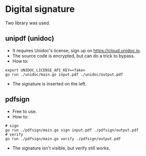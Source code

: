 # Digital signature

Two library was used.

## unipdf (unidoc)

- It requires Unidoc's license, sign up on <https://cloud.unidoc.io>.
- The source code is encrypted, but can do a trick to bypass.
- How to:

```shell
export UNIDOC_LICENSE_API_KEY=<fake>
go run ./unidoc/main.go input.pdf ./unidoc/output.pdf
```

- The signature is inserted on the left.

## pdfsign

- Free to use.
- How to:

```shell
# sign
go run ./pdfsign/main.go sign input.pdf ./pdfsign/output.pdf
# verify
go run ./pdfsign/main.go verify ./pdfsign/output.pdf
```

- The signature isn't visible, but verify still works.
